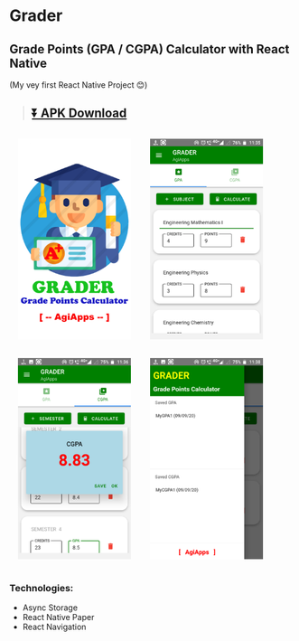 # Grader
## Grade Points (GPA / CGPA) Calculator with React Native
(My vey first React Native Project 😊)

>## [⏬ APK Download](app-armeabi-v7a-release.apk)

<p>
<img src="android/screenshots/1.png" width=200 style="margin:15px">
<img src="android/screenshots/2.png" width=200 style="margin:15px">
<img src="android/screenshots/3.png" width=200 style="margin:15px">
<img src="android/screenshots/4.png" width=200 style="margin:15px">
</p>

### Technologies:
* Async Storage
* React Native Paper
* React Navigation